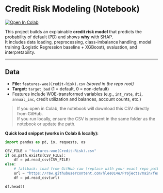 # Credit Risk Modeling (Notebook)

[![Open In Colab](https://colab.research.google.com/assets/colab-badge.svg)](https://colab.research.google.com/github/hlee014e/Projects/blob/main/Credit-Risk/Credit_risk.ipynb)

This project builds an explainable **credit risk model** that predicts the probability of default (PD) and shows **why** with SHAP.  
It includes data loading, preprocessing, class-imbalance handling, model training (Logistic Regression baseline + XGBoost), evaluation, and interpretability.

---

## Data

- **File:** `features-woe(Credit-Risk).csv` *(stored in the repo root)*  
- **Target:** `target_bad` (1 = default, 0 = non-default)  
- Features include WOE-transformed variables (e.g., `int_rate`, `dti`, `annual_inc`, credit utilization and balances, account counts, etc.)

> If you open in Colab, the notebook will download this CSV directly from GitHub.  
> If you run locally, ensure the CSV is present in the same folder as the notebook or update the path.

**Quick load snippet (works in Colab & locally):**
```python
import pandas as pd, io, requests, os

CSV_FILE = "features-woe(Credit-Risk).csv"
if os.path.exists(CSV_FILE):
    df = pd.read_csv(CSV_FILE)
else:
    # fallback: load from GitHub raw (replace with your exact repo path if needed)
    url = "https://raw.githubusercontent.com/hlee014e/Projects/main/features-woe(Credit-Risk).csv"
    df = pd.read_csv(url)

df.head()
